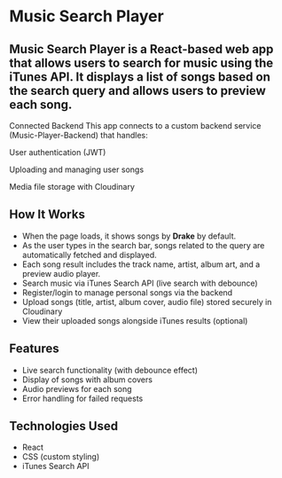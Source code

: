# Music Search Player 

Music Search Player is a React-based web app that allows users to search for music using the iTunes API. It displays a list of songs based on the search query and allows users to preview each song.
---
Connected Backend
This app connects to a custom backend service (Music-Player-Backend) that handles:

User authentication (JWT)

Uploading and managing user songs

Media file storage with Cloudinary

##  How It Works

 - When the page loads, it shows songs by **Drake** by default.
 - As the user types in the search bar, songs related to the query are automatically fetched and displayed.
 - Each song result includes the track name, artist, album art, and a preview audio player.
 - Search music via iTunes Search API (live search with debounce)
 - Register/login to manage personal songs via the backend
 - Upload songs (title, artist, album cover, audio file) stored securely in Cloudinary
 - View their uploaded songs alongside iTunes results (optional)

##  Features

- Live search functionality (with debounce effect)
- Display of songs with album covers
- Audio previews for each song
- Error handling for failed requests

##  Technologies Used

- React
- CSS (custom styling)
- iTunes Search API


